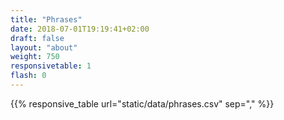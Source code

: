 ```yaml
---
title: "Phrases"
date: 2018-07-01T19:19:41+02:00
draft: false
layout: "about"
weight: 750
responsivetable: 1
flash: 0
---
```

{{% responsive_table url="static/data/phrases.csv" sep=","  %}}